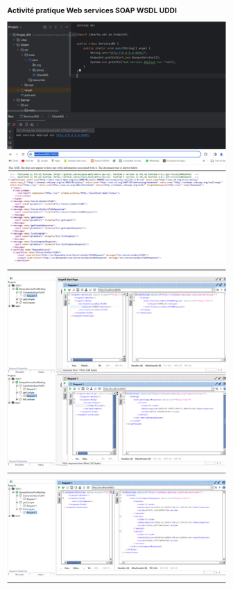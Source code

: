 <h3>Activité pratique Web services SOAP WSDL UDDI</h3>

<img src="captures/1.PNG" alt="">
<img src="captures/2.PNG" alt="">
<hr/>
<img src="captures/3.PNG" alt="">
<img src="captures/4.PNG" alt="">
<hr/>
<img src="captures/5.PNG" alt="">
<hr/>